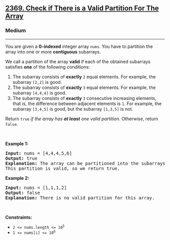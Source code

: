 <h2><a href="https://leetcode.com/problems/check-if-there-is-a-valid-partition-for-the-array/">2369. Check if There is a Valid Partition For The Array</a></h2><h3>Medium</h3><hr><div><p>You are given a <strong>0-indexed</strong> integer array <code>nums</code>. You have to partition the array into one or more <strong>contiguous</strong> subarrays.</p>

<p>We call a partition of the array <strong>valid</strong> if each of the obtained subarrays satisfies <strong>one</strong> of the following conditions:</p>

<ol>
	<li>The subarray consists of <strong>exactly</strong> <code>2</code> equal elements. For example, the subarray <code>[2,2]</code> is good.</li>
	<li>The subarray consists of <strong>exactly</strong> <code>3</code> equal elements. For example, the subarray <code>[4,4,4]</code> is good.</li>
	<li>The subarray consists of <strong>exactly</strong> <code>3</code> consecutive increasing elements, that is, the difference between adjacent elements is <code>1</code>. For example, the subarray <code>[3,4,5]</code> is good, but the subarray <code>[1,3,5]</code> is not.</li>
</ol>

<p>Return <code>true</code><em> if the array has <strong>at least</strong> one valid partition</em>. Otherwise, return <code>false</code>.</p>

<p>&nbsp;</p>
<p><strong>Example 1:</strong></p>

<pre style="position: relative;"><strong>Input:</strong> nums = [4,4,4,5,6]
<strong>Output:</strong> true
<strong>Explanation:</strong> The array can be partitioned into the subarrays [4,4] and [4,5,6].
This partition is valid, so we return true.
<div class="open_grepper_editor" title="Edit &amp; Save To Grepper"></div></pre>

<p><strong>Example 2:</strong></p>

<pre style="position: relative;"><strong>Input:</strong> nums = [1,1,1,2]
<strong>Output:</strong> false
<strong>Explanation:</strong> There is no valid partition for this array.
<div class="open_grepper_editor" title="Edit &amp; Save To Grepper"></div></pre>

<p>&nbsp;</p>
<p><strong>Constraints:</strong></p>

<ul>
	<li><code>2 &lt;= nums.length &lt;= 10<sup>5</sup></code></li>
	<li><code>1 &lt;= nums[i] &lt;= 10<sup>6</sup></code></li>
</ul>
</div>